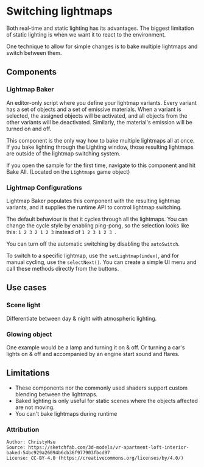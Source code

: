 # Switching lightmaps

Both real-time and static lighting has its advantages. The biggest limitation of static lighting is when we want it to react to the environment. 

One technique to allow for simple changes is to bake multiple lightmaps and switch between them. 

## Components

### Lightmap Baker
An editor-only script where you define your lightmap variants. Every variant has a set of objects and a set of emissive materials. When a variant is selected, the assigned objects will be activated, and all objects from the other variants will be deactivated. Similarly, the material's emission will be turned on and off.

This component is the only way how to bake multiple lightmaps all at once. If you bake lighting through the Lighting window, those resulting lightmaps are outside of the lightmap switching system.

If you open the sample for the first time, navigate to this component and hit Bake All. (Located on the `Lightmaps` game object)

### Lightmap Configurations
Lightmap Baker populates this component with the resulting lightmap variants, and it supplies the runtime API to control lightmap switching.

The default behaviour is that it cycles through all the lightmaps. You can change the cycle style by enabling ping-pong, so the selection looks like this: `1 2 3 2 1 2 3` instead of `1 2 3 1 2 3 `.

You can turn off the automatic switching by disabling the `autoSwitch`. 

To switch to a specific lightmap, use the `setLightmap(index)`, and for manual cycling, use the `selectNext()`. You can create a simple UI menu and call these methods directly from the buttons.

## Use cases

### Scene light
Differentiate between day & night with atmospheric lighting.

### Glowing object
One example would be a lamp and turning it on & off. Or turning a car's lights on & off and accompanied by an engine start sound and flares. 

## Limitations
- These components nor the commonly used shaders support custom blending between the lightmaps.
- Baked lighting is only useful for static scenes where the objects affected are not moving.
- You can't bake lightmaps during runtime


### Attribution
```
Author: ChristyHsu
Source: https://sketchfab.com/3d-models/vr-apartment-loft-interior-baked-54bc929a26094b6cb36f977903fbcd97
License: CC-BY-4.0 (https://creativecommons.org/licenses/by/4.0/)
```